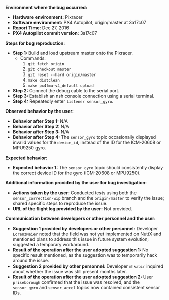 **Environment where the bug occurred:**

- **Hardware environment:** Pixracer
- **Software environment:** PX4 Autopilot, origin/master at 3a17c07
- **Report Time:** Dec 27, 2016
- **PX4 Autopilot commit version:** 3a17c07

**Steps for bug reproduction:**

- **Step 1:** Build and load upstream master onto the Pixracer.
  - Commands:
    1. `git fetch origin`
    2. `git checkout master`
    3. `git reset --hard origin/master`
    4. `make distclean`
    5. `make px4fmu-v4_default upload`
- **Step 2:** Connect the debug cable to the serial port.
- **Step 3:** Establish an nsh console connection using a serial terminal.
- **Step 4:** Repeatedly enter `listener sensor_gyro`.

**Observed behavior by the user:**

- **Behavior after Step 1:** N/A
- **Behavior after Step 2:** N/A
- **Behavior after Step 3:** N/A
- **Behavior after Step 4:** The `sensor_gyro` topic occasionally displayed invalid values for the `device_id`, instead of the ID for the ICM-20608 or MPU9250 gyro.

**Expected behavior:**

- **Expected behavior 1:** The `sensor_gyro` topic should consistently display the correct device ID for the gyro (ICM-20608 or MPU9250).

**Additional information provided by the user for bug investigation:**

- **Actions taken by the user:** Conducted tests using both the `sensor_correction-wip` branch and the `origin/master` to verify the issue; shared specific steps to reproduce the issue.
- **URL of the flight log provided by the user:** Not provided.

**Communication between developers or other personnel and the user:**

- **Suggestion 1 provided by developers or other personnel:** Developer `LorenzMeier` noted that the field was not yet implemented on NuttX and mentioned plans to address this issue in future system evolution; suggested a temporary workaround.
- **Result of the operation after the user adopted suggestion 1:** No specific result mentioned, as the suggestion was to temporarily hack around the issue.
- **Suggestion 2 provided by other personnel:** Developer `mhkabir` inquired about whether the issue was still present months later.
- **Result of the operation after the user adopted suggestion 2:** User `priseborough` confirmed that the issue was resolved, and the `sensor_gyro` and `sensor_accel` topics now contained consistent sensor IDs.
